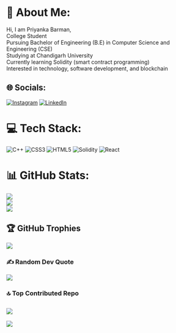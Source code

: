 # 💫 About Me:
Hi, I am Priyanka Barman,<br>College Student<br>Pursuing Bachelor of Engineering (B.E) in Computer Science and Engineering (CSE)<br>Studying at Chandigarh University<br>Currently learning Solidity (smart contract programming)<br>Interested in technology, software development, and blockchain


## 🌐 Socials:
[![Instagram](https://img.shields.io/badge/Instagram-%23E4405F.svg?logo=Instagram&logoColor=white)](https://www.instagram.com/priyanka_barman1604/) [![LinkedIn](https://img.shields.io/badge/LinkedIn-%230077B5.svg?logo=linkedin&logoColor=white)](https://www.linkedin.com/in/priyanka-barman/) 

# 💻 Tech Stack:
![C++](https://img.shields.io/badge/c++-%2300599C.svg?style=for-the-badge&logo=c%2B%2B&logoColor=white) ![CSS3](https://img.shields.io/badge/css3-%231572B6.svg?style=for-the-badge&logo=css3&logoColor=white) ![HTML5](https://img.shields.io/badge/html5-%23E34F26.svg?style=for-the-badge&logo=html5&logoColor=white) ![Solidity](https://img.shields.io/badge/Solidity-%23363636.svg?style=for-the-badge&logo=solidity&logoColor=white) ![React](https://img.shields.io/badge/react-%2320232a.svg?style=for-the-badge&logo=react&logoColor=%2361DAFB)
# 📊 GitHub Stats:
![](https://github-readme-stats.vercel.app/api?username=Barmanpriyanka&theme=radical&hide_border=false&include_all_commits=false&count_private=false)<br/>
![](https://github-readme-streak-stats.herokuapp.com/?user=Barmanpriyanka&theme=radical&hide_border=false)<br/>
![](https://github-readme-stats.vercel.app/api/top-langs/?username=Barmanpriyanka&theme=radical&hide_border=false&include_all_commits=false&count_private=false&layout=compact)

## 🏆 GitHub Trophies
![](https://github-profile-trophy.vercel.app/?username=Barmanpriyanka&theme=radical&no-frame=false&no-bg=true&margin-w=4)

### ✍️ Random Dev Quote
![](https://quotes-github-readme.vercel.app/api?type=horizontal&theme=radical)

### 🔝 Top Contributed Repo
![](https://github-contributor-stats.vercel.app/api?username=Barmanpriyanka&limit=5&theme=radical&combine_all_yearly_contributions=true)
---
[![](https://visitcount.itsvg.in/api?id=Barmanpriyanka&icon=0&color=0)](https://visitcount.itsvg.in)

<!-- Proudly created with GPRM ( https://gprm.itsvg.in ) -->
